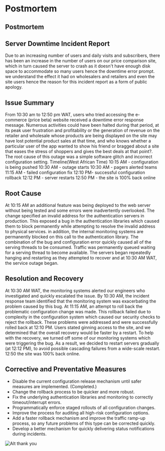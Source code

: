 # Postmortem

## Postmortem 




## Server Downtime Incident Report
Due to an increasing number of users and daily visits and subscribers, there has been an increase in the number of users on our price comparison site, which in turn caused the server to crash as it doesn't have enough disk space to accommodate so many users  hence the downtime error prompt. we understand the effect it had on wholesalers and retailers and even the site users hence the reason for this incident report as a form of public apology.




## Issue Summary
From 10:30 am to 12:50 pm WAT, users who tried accessing the e-commerce (price beta) website received a downtime error response message. Numerous activities could have been halted during that period, at its peak user frustration and profitability or the generation of revenue on the retailer and wholesale whose products are being displayed on the site may have lost potential product sales at that time, and who knows whether a particular user of the app wanted to show his friend or bragged about a site that eases the stress of shoppers and gives the best deals at that point?.  The root cause of this outage was a simple software glitch and incorrect configuration setting.
Timeline(West African Time)
10:15 AM - configuration is being pushed 
10:30 AM - outage starts 
10:30 AM - pagers alerted teams 
11:15 AM  - failed configuration fix
12:10  PM- successful configuration rollback
12:12  PM - server restarts 
12:50 PM  - the site is 100% back online 

## Root Cause
At 10:15 AM an additional feature was being deployed to the web server without being tested and some errors were inadvertently overlooked. The change specified an invalid address for the authentication servers in production. This exposed a bug in the authentication libraries which caused them to block permanently while attempting to resolve the invalid address to physical services. in addition, the internal monitoring systems are permanently blocked on this call to the authentication library. The combination of the bug and configuration error quickly caused all of the serving threads to be consumed. Traffic was permanently queued waiting for a serving thread to become available. The servers began repeatedly hanging and restarting as they attempted to recover and at 10:30 AM WAT, the service outage began.

## Resolution and Recovery
At 10:30 AM WAT, the monitoring systems alerted our engineers who investigated and quickly escalated the issue. By 10:30 AM, the incident response team identified that the monitoring system was exacerbating the problem caused by this bug.
At 11:15 AM, an attempt to roll back the problematic configuration change was made. This rollback failed due to complexity in the configuration system which caused our security checks to reject the rollback. These problems were addressed and were successfully rolled back at 12:10  PM.
Users stated ginning access to the site, and we determined that the overall recovery would be faster by a restart. To help with the recovery, we turned off some of our monitoring systems which were triggering the bug. As a result, we decided to restart servers gradually (at 12:12  PM), to avoid possible cascading failures from a wide-scale restart. 12:50 the site was 100% back online.

## Corrective and Preventative Measures







* Disable the current configuration release mechanism until safer measures are implemented. (Completed.)
* Change the rollback process to be quicker and more robust.
* Fix the underlying authentication libraries and monitoring to correctly timeout/interrupt errors.
* Programmatically enforce staged rollouts of all configuration changes.
* Improve the process for auditing all high-risk configuration options.
* Add a faster rollback mechanism and improve the traffic ramp-up process, so any future problems of this type can be corrected quickly.
* Develop a better mechanism for quickly delivering status notifications during incidents.

![Alt thank you](https://www.shutterstock.com/image-vector/thank-you-hand-drawn-lettering-260nw-780491263.jpg)


